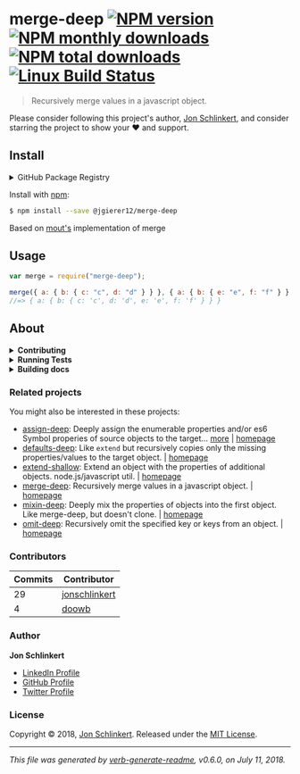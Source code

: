 # merge-deep [![NPM version](https://img.shields.io/npm/v/merge-deep.svg?style=flat)](https://www.npmjs.com/package/merge-deep) [![NPM monthly downloads](https://img.shields.io/npm/dm/merge-deep.svg?style=flat)](https://npmjs.org/package/merge-deep) [![NPM total downloads](https://img.shields.io/npm/dt/merge-deep.svg?style=flat)](https://npmjs.org/package/merge-deep) [![Linux Build Status](https://img.shields.io/travis/jonschlinkert/merge-deep.svg?style=flat&label=Travis)](https://travis-ci.org/jonschlinkert/merge-deep)

> Recursively merge values in a javascript object.

Please consider following this project's author, [Jon Schlinkert](https://github.com/jonschlinkert), and consider starring the project to show your :heart: and support.

## Install

<details>

<summary>GitHub Package Registry</summary>

This package is published on both the [GitHub Package Registry](https://github.com/features/package-registry) and the npm registry. To use the GPR, run this before installing:

```sh
$ echo "@jgierer12:registry=https://npm.pkg.github.com" >> .npmrc
```

</details>

Install with [npm](https://www.npmjs.com/):

```sh
$ npm install --save @jgierer12/merge-deep
```

Based on [mout's](https://github.com/mout/mout) implementation of merge

## Usage

```js
var merge = require("merge-deep");

merge({ a: { b: { c: "c", d: "d" } } }, { a: { b: { e: "e", f: "f" } } });
//=> { a: { b: { c: 'c', d: 'd', e: 'e', f: 'f' } } }
```

## About

<details>
<summary><strong>Contributing</strong></summary>

Pull requests and stars are always welcome. For bugs and feature requests, [please create an issue](../../issues/new).

</details>

<details>
<summary><strong>Running Tests</strong></summary>

Running and reviewing unit tests is a great way to get familiarized with a library and its API. You can install dependencies and run tests with the following command:

```sh
$ npm install && npm test
```

</details>

<details>
<summary><strong>Building docs</strong></summary>

_(This project's readme.md is generated by [verb](https://github.com/verbose/verb-generate-readme), please don't edit the readme directly. Any changes to the readme must be made in the [.verb.md](.verb.md) readme template.)_

To generate the readme, run the following command:

```sh
$ npm install -g verbose/verb#dev verb-generate-readme && verb
```

</details>

### Related projects

You might also be interested in these projects:

- [assign-deep](https://www.npmjs.com/package/assign-deep): Deeply assign the enumerable properties and/or es6 Symbol properies of source objects to the target… [more](https://github.com/jonschlinkert/assign-deep) | [homepage](https://github.com/jonschlinkert/assign-deep)
- [defaults-deep](https://www.npmjs.com/package/defaults-deep): Like `extend` but recursively copies only the missing properties/values to the target object. | [homepage](https://github.com/jonschlinkert/defaults-deep)
- [extend-shallow](https://www.npmjs.com/package/extend-shallow): Extend an object with the properties of additional objects. node.js/javascript util. | [homepage](https://github.com/jonschlinkert/extend-shallow)
- [merge-deep](https://www.npmjs.com/package/merge-deep): Recursively merge values in a javascript object. | [homepage](https://github.com/jonschlinkert/merge-deep)
- [mixin-deep](https://www.npmjs.com/package/mixin-deep): Deeply mix the properties of objects into the first object. Like merge-deep, but doesn't clone. | [homepage](https://github.com/jonschlinkert/mixin-deep)
- [omit-deep](https://www.npmjs.com/package/omit-deep): Recursively omit the specified key or keys from an object. | [homepage](https://github.com/jonschlinkert/omit-deep)

### Contributors

| **Commits** | **Contributor**                                   |
| ----------- | ------------------------------------------------- |
| 29          | [jonschlinkert](https://github.com/jonschlinkert) |
| 4           | [doowb](https://github.com/doowb)                 |

### Author

**Jon Schlinkert**

- [LinkedIn Profile](https://linkedin.com/in/jonschlinkert)
- [GitHub Profile](https://github.com/jonschlinkert)
- [Twitter Profile](https://twitter.com/jonschlinkert)

### License

Copyright © 2018, [Jon Schlinkert](https://github.com/jonschlinkert).
Released under the [MIT License](LICENSE).

---

_This file was generated by [verb-generate-readme](https://github.com/verbose/verb-generate-readme), v0.6.0, on July 11, 2018._
